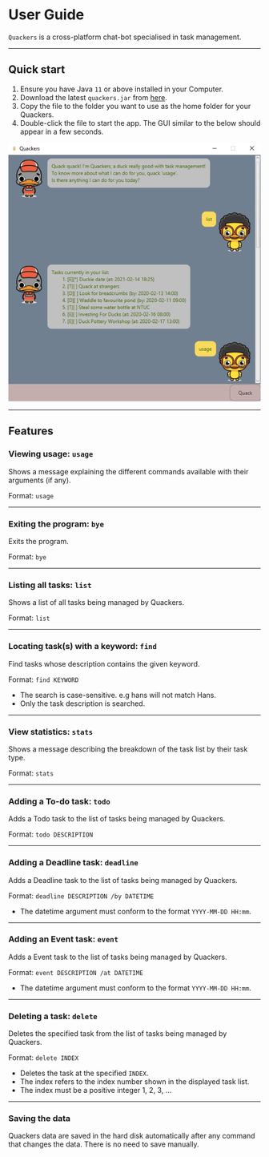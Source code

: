 # User Guide
`Quackers` is a cross-platform chat-bot specialised in task management.

---
## Quick start
1. Ensure you have Java `11` or above installed in your Computer.
2. Download the latest `quackers.jar` from [here](https://github.com/deyixtan/ip/releases).
3. Copy the file to the folder you want to use as the home folder for your Quackers.
4. Double-click the file to start the app. The GUI similar to the below should appear in a few seconds.

![Image of Quackers](./docs/Ui.png)

---
## Features
### Viewing usage: `usage`
Shows a message explaining the different commands available with their arguments (if any).

Format: `usage`

---
### Exiting the program: `bye`
Exits the program.

Format: `bye`

---
### Listing all tasks: `list`
Shows a list of all tasks being managed by Quackers.

Format: `list`

---
### Locating task\(s\) with a keyword: `find`
Find tasks whose description contains the given keyword.

Format: `find KEYWORD`
- The search is case-sensitive. e.g hans will not match Hans.
- Only the task description is searched.

---
### View statistics: `stats`
Shows a message describing the breakdown of the task list by their task type.

Format: `stats`

---
### Adding a To-do task: `todo`
Adds a Todo task to the list of tasks being managed by Quackers.

Format: `todo DESCRIPTION`

---
### Adding a Deadline task: `deadline`
Adds a Deadline task to the list of tasks being managed by Quackers.

Format: `deadline DESCRIPTION /by DATETIME`
- The datetime argument must conform to the format `YYYY-MM-DD HH:mm`.

---
### Adding an Event task: `event`
Adds a Event task to the list of tasks being managed by Quackers.

Format: `event DESCRIPTION /at DATETIME`
- The datetime argument must conform to the format `YYYY-MM-DD HH:mm`.

---
### Deleting a task: `delete`
Deletes the specified task from the list of tasks being managed by Quackers.

Format: `delete INDEX`
- Deletes the task at the specified `INDEX`.
- The index refers to the index number shown in the displayed task list.
- The index must be a positive integer 1, 2, 3, ...

---
### Saving the data
Quackers data are saved in the hard disk automatically after any command that changes the data. There is no need to save manually.
